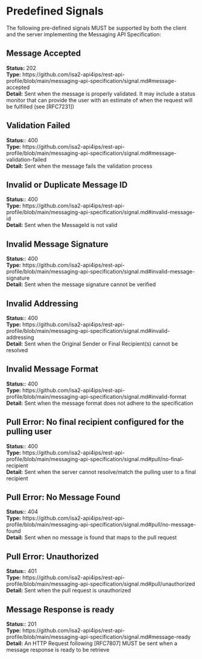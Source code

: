 <h1>Predefined Signals</h1>
The following pre-defined signals MUST be supported by both the client and the server implementing the Messaging API Specification:

<h2 id="message-accepted">Message Accepted</h2>
<b>Status:</b> 202 <BR />
<b>Type:</b> https://github.com/isa2-api4ips/rest-api-profile/blob/main/messaging-api-specification/signal.md#message-accepted <BR />
<b>Detail:</b> Sent when the message is properly validated. It may include a status monitor that can provide the user with an
estimate of when the request will be fulfilled (see [RFC7231]) <BR />

<h2 id="message-validation-failed">Validation Failed</h2>
<b>Status:</b>: 400 <BR />
<b>Type:</b> https://github.com/isa2-api4ips/rest-api-profile/blob/main/messaging-api-specification/signal.md#message-validation-failed <BR />
<b>Detail:</b> Sent when the message fails the validation process <BR />

<h2 id="invalid-message-id">Invalid or Duplicate Message ID</h2>
<b>Status:</b>: 400 <BR />
<b>Type:</b> https://github.com/isa2-api4ips/rest-api-profile/blob/main/messaging-api-specification/signal.md#invalid-message-id <BR />
<b>Detail:</b> Sent when the MessageId is not valid <BR />

<h2 id="invalid-message-signature">Invalid Message Signature</h2>
<b>Status:</b>: 400 <BR />
<b>Type:</b> https://github.com/isa2-api4ips/rest-api-profile/blob/main/messaging-api-specification/signal.md#invalid-message-signature <BR />
<b>Detail:</b> Sent when the message signature cannot be verified <BR />

<h2 id="invalid-addressing">Invalid Addressing</h2>
<b>Status:</b>: 400 <BR />
<b>Type:</b> https://github.com/isa2-api4ips/rest-api-profile/blob/main/messaging-api-specification/signal.md#invalid-addressing <BR />
<b>Detail:</b> Sent when the Original Sender or Final Recipient(s) cannot be resolved <BR />

<h2 id="invalid-format">Invalid Message Format</h2>
<b>Status:</b>: 400 <BR />
<b>Type:</b> https://github.com/isa2-api4ips/rest-api-profile/blob/main/messaging-api-specification/signal.md#invalid-format <BR />
<b>Detail:</b> Sent when the message format does not adhere to the specification <BR />

<h2 id="pull/no-final-recipient">Pull Error: No final recipient configured for the pulling user</h2>
<b>Status:</b>: 400 <BR />
<b>Type:</b> https://github.com/isa2-api4ips/rest-api-profile/blob/main/messaging-api-specification/signal.md#pull/no-final-recipient <BR />
<b>Detail:</b> Sent when the server cannot resolve/match the pulling user to a final recipient <BR />

<h2 id="pull/no-message-found">Pull Error: No Message Found</h2>
<b>Status:</b>: 404 <BR />
<b>Type:</b> https://github.com/isa2-api4ips/rest-api-profile/blob/main/messaging-api-specification/signal.md#pull/no-message-found <BR />
<b>Detail:</b> Sent when no message is found that maps to the pull request <BR />

<h2 id="pull/unauthorized">Pull Error: Unauthorized</h2>
<b>Status:</b>: 401 <BR />
<b>Type:</b> https://github.com/isa2-api4ips/rest-api-profile/blob/main/messaging-api-specification/signal.md#pull/unauthorized <BR />
<b>Detail:</b> Sent when the pull request is unauthorized <BR />

<h2 id="message-ready">Message Response is ready</h2>
<b>Status:</b>: 201 <BR />
<b>Type:</b> https://github.com/isa2-api4ips/rest-api-profile/blob/main/messaging-api-specification/signal.md#message-ready <BR />
<b>Detail:</b> An HTTP Request following [RFC7807] MUST be sent when a message response is ready to be retrieve <BR />


